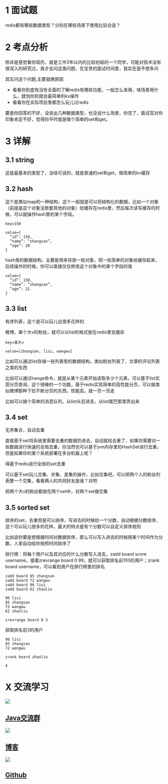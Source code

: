 # 1 面试题

redis都有哪些数据类型？分别在哪些场景下使用比较合适？

# 2 考点分析
除非是感觉看你简历，就是工作3年以内的比较初级的一个同学，可能对技术没有很深入的研究过，我才会问这类问题，在宝贵的面试时间里，我实在是不想多问

其实问这个问题,主要就俩原因
- 看看你到底有没有全面的了解redis有哪些功能，一般怎么来用，啥场景用什么，就怕你别就会最简单的kv操作
- 看看你在实际项目里都怎么玩儿过redis

要是你回答的不好，没说出几种数据类型，也没说什么场景，你完了，面试官对你印象肯定不好，觉得你平时就是做个简单的set和get。

# 3 详解
## 3.1 string

这是最基本的类型了，没啥可说的，就是普通的set和get，做简单的kv缓存

## 3.2 hash

这个是类似map的一种结构，这个一般就是可以将结构化的数据，比如一个对象（前提是这个对象没嵌套其他的对象）给缓存在redis里，然后每次读写缓存的时候，可以就操作hash里的某个字段。
```
key=150

value={
  “id”: 150,
  “name”: “zhangsan”,
  “age”: 20
}
```
hash类的数据结构，主要是用来存放一些对象，把一些简单的对象给缓存起来，后续操作的时候，你可以直接仅仅修改这个对象中的某个字段的值
```
value={
  “id”: 150,
  “name”: “zhangsan”,
  “age”: 21
}
```

## 3.3 list
有序列表，这个是可以玩儿出很多花样的

微博，某个大v的粉丝，就可以以list的格式放在redis里去缓存
```
key=某大v

value=[zhangsan, lisi, wangwu]
```
比如可以通过list存储一些列表型的数据结构，类似粉丝列表了、文章的评论列表之类的东西

比如可以通过lrange命令，就是从某个元素开始读取多少个元素，可以基于list实现分页查询，这个很棒的一个功能，基于redis实现简单的高性能分页，可以做类似微博那种下拉不断分页的东西，性能高，就一页一页走

比如可以搞个简单的消息队列，从list头怼进去，从list尾巴那里弄出来

## 3.4 set
无序集合，自动去重

直接基于set将系统里需要去重的数据扔进去，自动就给去重了，如果你需要对一些数据进行快速的全局去重，你当然也可以基于jvm内存里的HashSet进行去重，但是如果你的某个系统部署在多台机器上呢？

得基于redis进行全局的set去重

可以基于set玩儿交集、并集、差集的操作，比如交集吧，可以把两个人的粉丝列表整一个交集，看看俩人的共同好友是谁？对吧

把两个大v的粉丝都放在两个set中，对两个set做交集

## 3.5 sorted set
排序的set，去重但是可以排序，写进去的时候给一个分数，自动根据分数排序，这个可以玩儿很多的花样，最大的特点是有个分数可以自定义排序规则

比如说你要是想根据时间对数据排序，那么可以写入进去的时候用某个时间作为分数，人家自动给你按照时间排序了

排行榜：将每个用户以及其对应的什么分数写入进去，zadd board score username，接着zrevrange board 0 99，就可以获取排名前100的用户；zrank board username，可以看到用户在排行榜里的排名
```
zadd board 85 zhangsan
zadd board 72 wangwu
zadd board 96 lisi
zadd board 62 zhaoliu

96 lisi
85 zhangsan
72 wangwu
62 zhaoliu

zrevrange board 0 3
```
获取排名前3的用户
```
96 lisi
85 zhangsan
72 wangwu

zrank board zhaoliu

4

```

# X 交流学习
![](https://img-blog.csdnimg.cn/20190504005601174.jpg)
## [Java交流群](https://jq.qq.com/?_wv=1027&k=5UB4P1T)
![](https://img-blog.csdnimg.cn/20190502142519844.jpg?x-oss-process=image/watermark,type_ZmFuZ3poZW5naGVpdGk,shadow_10,text_aHR0cHM6Ly9ibG9nLmNzZG4ubmV0L3FxXzMzNTg5NTEw,size_16,color_FFFFFF,t_70)

## [博客](http://www.shishusheng.com)

![](https://img-blog.csdnimg.cn/20190502142541289.jpg?x-oss-process=image/watermark,type_ZmFuZ3poZW5naGVpdGk,shadow_10,text_aHR0cHM6Ly9ibG9nLmNzZG4ubmV0L3FxXzMzNTg5NTEw,size_16,color_FFFFFF,t_70)

## [Github](https://github.com/Wasabi1234)



